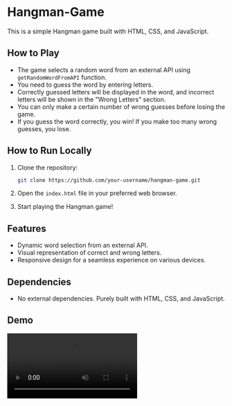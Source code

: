 # Hangman-Game

This is a simple Hangman game built with HTML, CSS, and JavaScript.

## How to Play

- The game selects a random word from an external API using `getRandomWordFromAPI` function.
- You need to guess the word by entering letters.
- Correctly guessed letters will be displayed in the word, and incorrect letters will be shown in the "Wrong Letters" section.
- You can only make a certain number of wrong guesses before losing the game.
- If you guess the word correctly, you win! If you make too many wrong guesses, you lose.


## How to Run Locally

1. Clone the repository:

   ```bash
   git clone https://github.com/your-username/hangman-game.git
   ```

2. Open the `index.html` file in your preferred web browser.

3. Start playing the Hangman game!

## Features

- Dynamic word selection from an external API.
- Visual representation of correct and wrong letters.
- Responsive design for a seamless experience on various devices.

## Dependencies

- No external dependencies. Purely built with HTML, CSS, and JavaScript.

## Demo

![Hangman Game Gif](hangman.mp4)